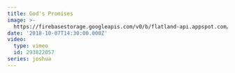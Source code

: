 ```yaml
---
title: God's Promises
image: >-
  https://firebasestorage.googleapis.com/v0/b/flatland-api.appspot.com/o/sermons%2FScreen%20Shot%202018-10-07%20at%204.08.24%20PM.png?alt=media&token=17ca29bd-9439-4525-8ff8-ac0f3bfa5918
date: '2018-10-07T14:30:00.000Z'
video:
  type: vimeo
  id: 293822057
series: joshua
---
```


